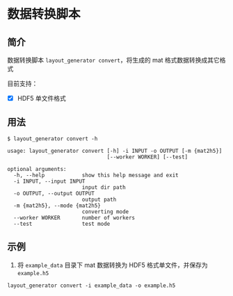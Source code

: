 # 数据转换脚本


## 简介

数据转换脚本 `layout_generator convert`，将生成的 mat 格式数据转换成其它格式

目前支持：
- [x] HDF5 单文件格式

## 用法

`$ layout_generator convert -h`
```text
usage: layout_generator convert [-h] -i INPUT -o OUTPUT [-m {mat2h5}]
                                [--worker WORKER] [--test]

optional arguments:
  -h, --help            show this help message and exit
  -i INPUT, --input INPUT
                        input dir path
  -o OUTPUT, --output OUTPUT
                        output path
  -m {mat2h5}, --mode {mat2h5}
                        converting mode
  --worker WORKER       number of workers
  --test                test mode
```

## 示例

1. 将 `example_data` 目录下 mat 数据转换为 HDF5 格式单文件，并保存为 `example.h5`
```
layout_generator convert -i example_data -o example.h5
```
